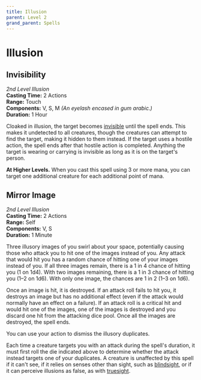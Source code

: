 ```yaml
---
title: Illusion
parent: Level 2
grand_parent: Spells
---
```


# Illusion

## Invisibility
*2nd Level Illusion*<br>
**Casting Time:** 2 Actions<br>
**Range:** Touch<br>
**Components:** V, S, M *(An eyelash encased in gum arabic.)*<br>
**Duration:** 1 Hour

Cloaked in illusion, the target becomes [invisible](https://stormchaserroleplaying.com/stormchaserRPG/Conditions/Invisible/) until the spell ends. This makes it undetected to all creatures, though the creatures can attempt to find the target, making it hidden to them instead. If the target uses a hostile action, the spell ends after that hostile action is completed. Anything the target is wearing or carrying is invisible as long as it is on the target's person.

**At Higher Levels.** When you cast this spell using 3 or more mana, you can target one additional creature for each additional point of mana.

## Mirror Image
*2nd Level Illusion*<br>
**Casting Time:** 2 Actions<br>
**Range:** Self<br>
**Components:** V, S<br>
**Duration:** 1 Minute

Three illusory images of you swirl about your space, potentially causing those who attack you to hit one of the images instead of you. Any attack that would hit you has a random chance of hitting one of your images instead of you. If all three images remain, there is a 1 in 4 chance of hitting you (1 on 1d4). With two images remaining, there is a 1 in 3 chance of hitting you (1–2 on 1d6). With only one image, the chances are 1 in 2 (1–3 on 1d6).

Once an image is hit, it is destroyed. If an attack roll fails to hit you, it destroys an image but has no additional effect (even if the attack would normally have an effect on a failure). If an attack roll is a critical hit and would hit one of the images, one of the images is destroyed and you discard one hit from the attacking dice pool. Once all the images are destroyed, the spell ends.

You can use your action to dismiss the illusory duplicates.

Each time a creature targets you with an attack during the spell's duration, it must first roll the die indicated above to determine whether the attack instead targets one of your duplicates.
A creature is unaffected by this spell if it can't see, if it relies on senses other than sight, such as [blindsight](https://stormchaserroleplaying.com/stormchaserRPG/Exploration/Environment/VisionandLight/#blindsight), or if it can perceive illusions as false, as with [truesight](https://stormchaserroleplaying.com/stormchaserRPG/Exploration/Environment/VisionandLight/#truesight).
